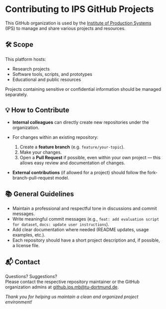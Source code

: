 # Contributing to IPS GitHub Projects

This GitHub organization is used by the [Institute of Production Systems](https://ips.mb.tu-dortmund.de/) (IPS) to manage and share various projects and resources.

## 🛠️ Scope
This platform hosts:
- Research projects
- Software tools, scripts, and prototypes
- Educational and public resources

Projects containing sensitive or confidential information should be managed separately.

## 💡 How to Contribute
- **Internal colleagues** can directly create new repositories under the organization.
- For changes within an existing repository:
  1. Create a **feature branch** (e.g. `feature/your-topic`).
  2. Make your changes.
  3. Open a **Pull Request** if possible, even within your own project — this allows easy review and documentation of changes.

- **External contributions** (if allowed for a project) should follow the fork-branch-pull-request model.

## 📚 General Guidelines
- Maintain a professional and respectful tone in discussions and commit messages.
- Write meaningful commit messages (e.g., `feat: add evaluation script for dataset`, `docs: update user instructions`).
- Add clear documentation where needed (README updates, usage examples, etc.).
- Each repository should have a short project description and, if possible, a license file.

## 📬 Contact
Questions? Suggestions?  
Please contact the respective repository maintainer or the GitHub organization admins at [github.ips.mb@tu-dortmund.de](mailto:github.ips.mb@tu-dortmund.de).

*Thank you for helping us maintain a clean and organized project environment!*
